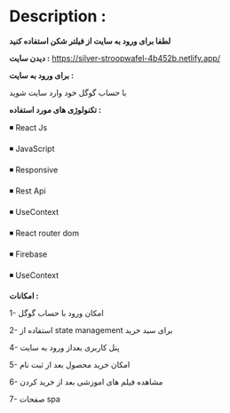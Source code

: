 # Description :

**لطفا برای ورود به سایت از فیلتر شکن استفاده کنید**

**دیدن سایت :**
https://silver-stroopwafel-4b452b.netlify.app/

 **برای ورود به سایت :**
 
با حساب گوگل خود وارد سایت شوید

**تکنولوژی های مورد استفاده :**

:black_medium_small_square: React Js

:black_medium_small_square: JavaScript

:black_medium_small_square: Responsive

:black_medium_small_square: Rest Api

:black_medium_small_square: UseContext

:black_medium_small_square: React router dom

:black_medium_small_square: Firebase

:black_medium_small_square: UseContext



**امکانات :**

1- امکان ورود با حساب گوگل

2- استفاده از state management برای سبد خرید

4- پنل کاربری بعداز ورود به سایت

5- امکان خرید محصول بعد از ثبت نام

6- مشاهده فیلم های اموزشی بعد از خرید کردن

7- صفحات spa

